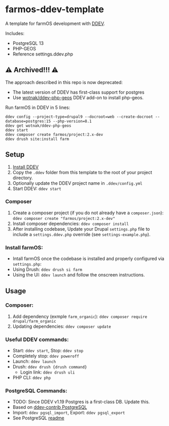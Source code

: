 # farmos-ddev-template

A template for farmOS development with [DDEV](https://ddev.com).

Includes:
- PostgreSQL 13
- PHP-GEOS
- Reference settings.ddev.php

## ⚠️ Archived!!! ⚠️ 

The approach described in this repo is now deprecated:
- The latest version of DDEV has first-class support for postgres
- Use [wotnak/ddev-php-geos](https://github.com/wotnak/ddev-php-geos) DDEV add-on to install php-geos.

Run farmOS in DDEV in 5 lines:

```
ddev config --project-type=drupal9 --docroot=web --create-docroot --database=postgres:15 --php-version=8.1
ddev get wotnak/ddev-php-geos
ddev start
ddev composer create farmos/project:2.x-dev
ddev drush site:install farm
```

## Setup

1. [Install DDEV](https://ddev.com/get-started)
1. Copy the `.ddev` folder from this template to the root of your project directory.
1. Optionally update the DDEV project name in `.ddev/config.yml`
1. Start DDEV: `ddev start`

### Composer
1. Create a composer project (if you do not already have a `composer.json`): `ddev composer create "farmos/project:2.x-dev"`
1. Install composer dependencies: `ddev composer install`
1. After installing codebase, Update your Drupal `settings.php` file to include a `settings.ddev.php` override (see `settings-example.php`).

### Install farmOS:
- Intall farmOS once the codebase is installed and properly configured via `settings.php`:
- Using Drush: `ddev drush si farm`
- Using the UI: `ddev launch` and follow the onscreen instructions.

## Usage

### Composer:

1. Add dependency (exmple `farm_organic`): `ddev composer require drupal/farm_organic`
1. Updating dependencies: `ddev composer update`

### Useful DDEV commands:
- Start: `ddev start`, Stop: `ddev stop`
- Completely stop: `ddev poweroff`
- Launch: `ddev launch`
- Drush: `ddev drush {drush command}`
  - Login link: `ddev drush uli`
- PHP CLI: `ddev php`

### PostgreSQL Commands:
- TODO: Since DDEV v1.19 Postgres is a first-class DB. Update this.
- Based on [ddev-contrib PostgreSQL](https://github.com/ddev/ddev-contrib/blob/master/docker-compose-services/postgres/README.md)
- Import: `ddev pgsql_import`, Export: `ddev pgsql_export`
- See PostgreSQL [readme](.ddev/commands/postgres/README.md)

